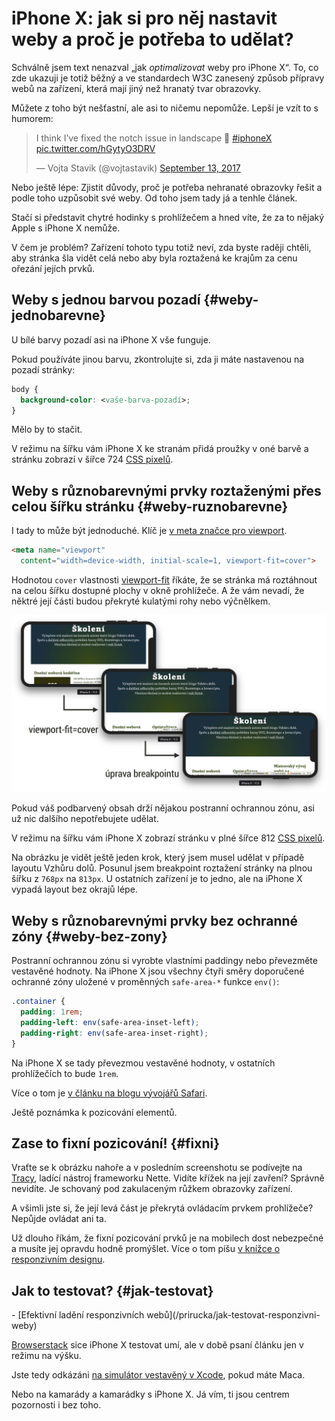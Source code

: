 # iPhone X: jak si pro něj nastavit weby a proč je potřeba to udělat?

Schválně jsem text nenazval „jak *optimalizovat* weby pro iPhone X“. To, co zde ukazuji je totiž běžný a ve standardech W3C zanesený způsob přípravy webů na zařízení, která mají jiný než hranatý tvar obrazovky. 

Můžete z toho být nešťastní, ale asi to ničemu nepomůže. Lepší je vzít to s humorem:

<blockquote class="twitter-tweet" data-lang="en"><p lang="en" dir="ltr">I think I’ve fixed the notch issue in landscape 🍾 <a href="https://twitter.com/hashtag/iphoneX?src=hash&amp;ref_src=twsrc%5Etfw">#iphoneX</a> <a href="https://t.co/hGytyO3DRV">pic.twitter.com/hGytyO3DRV</a></p>&mdash; Vojta Stavik (@vojtastavik) <a href="https://twitter.com/vojtastavik/status/907911237983449088?ref_src=twsrc%5Etfw">September 13, 2017</a></blockquote>
<script async src="https://platform.twitter.com/widgets.js" charset="utf-8"></script>

Nebo ještě lépe: Zjistit důvody, proč je potřeba nehranaté obrazovky řešit a podle toho uzpůsobit své weby. Od toho jsem tady já a tenhle článek.

Stačí si představit chytré hodinky s prohlížečem a hned víte, že za to nějaký Apple s iPhone X nemůže. 

<!-- AdSnippet -->

V čem je problém? Zařízení tohoto typu totiž neví, zda byste raději chtěli, aby stránka šla vidět celá nebo aby byla roztažená ke krajům za cenu ořezání jejích prvků.


## Weby s jednou barvou pozadí {#weby-jednobarevne}

U bílé barvy pozadí asi na iPhone X vše funguje. 

Pokud používáte jinou barvu, zkontrolujte si, zda ji máte nastavenou na pozadí stránky:

```css
body {
  background-color: <vaše-barva-pozadí>;
}
```

Mělo by to stačit.

V režimu na šířku vám iPhone X ke stranám přidá proužky v oné barvě a stránku zobrazí v šířce 724 [CSS pixelů](css-pixel.md).


## Weby s různobarevnými prvky roztaženými přes celou šířku stránku  {#weby-ruznobarevne}

I tady to může být jednoduché. Klíč je [v meta značce pro viewport](meta-viewport.md). 

```html
<meta name="viewport" 
  content="width=device-width, initial-scale=1, viewport-fit=cover">
```

Hodnotou `cover` vlastnosti [viewport-fit](meta-viewport.md#viewport-fit) říkáte, že se stránka má roztáhnout na celou šířku dostupné plochy v okně prohlížeče. A že vám nevadí, že něktré její části budou překryté kulatými rohy nebo výčnělkem.

![Úprava Vzhůru dolů pro iPhone X](dist/images/original/iphone-x.jpg)

Pokud váš podbarvený obsah drží nějakou postranní ochrannou zónu, asi už nic dalšího nepotřebujete udělat.

V režimu na šířku vám iPhone X zobrazí stránku v plné šířce 812 [CSS pixelů](css-pixel.md).

<!-- AdSnippet -->

Na obrázku je vidět ještě jeden krok, který jsem musel udělat v případě layoutu Vzhůru dolů. Posunul jsem breakpoint roztažení stránky na plnou šířku z `768px` na `813px`. U ostatních zařízení je to jedno, ale na iPhone X vypadá layout bez okrajů lépe.


## Weby s různobarevnými prvky bez ochranné zóny {#weby-bez-zony}

Postranní ochrannou zónu si vyrobte vlastními paddingy nebo převezměte vestavěné hodnoty. Na iPhone X jsou všechny čtyři směry doporučené ochranné zóny uložené v proměnných `safe-area-*` funkce `env()`:

```css
.container {
  padding: 1rem;
  padding-left: env(safe-area-inset-left);
  padding-right: env(safe-area-inset-right);
}
```

Na iPhone X se tady převezmou vestavěné hodnoty, v ostatních prohlížečích to bude `1rem`.

Více o tom je [v článku na blogu vývojářů Safari](https://webkit.org/blog/7929/designing-websites-for-iphone-x/).

Ještě poznámka k pozicování elementů. 

## Zase to fixní pozicování! {#fixni}

Vraťte se k obrázku nahoře a v posledním screenshotu se podívejte na [Tracy](https://tracy.nette.org/cs/), ladící nástroj frameworku Nette. Vidíte křížek na její zavření? Správně nevidíte. Je schovaný pod zakulaceným růžkem obrazovky zařízení.

A všimli jste si, že její levá část je překrytá ovládacím prvkem prohlížeče? Nepůjde ovládat ani ta.

Už dlouho říkám, že fixní pozicování prvků je na mobilech dost nebezpečné a musíte jej opravdu hodně promýšlet. Více o tom píšu [v knížce o responzivním designu](https://www.vzhurudolu.cz/ebook-responzivni).


## Jak to testovat? {#jak-testovat}

<div class="related" markdown="1">
- [Efektivní ladění responzivních webů](/prirucka/jak-testovat-responzivni-weby)
</div>

[Browserstack](https://www.browserstack.com/s) sice iPhone X testovat umí, ale v době psaní článku jen v režimu na výšku.

Jste tedy odkázáni [na simulátor vestavěný v Xcode](https://developer.apple.com/library/content/documentation/IDEs/Conceptual/iOS_Simulator_Guide/Introduction/Introduction.html), pokud máte Maca. 

Nebo na kamarády a kamarádky s iPhone X. Já vím, ti jsou centrem pozornosti i bez toho.

<!-- AdSnippet -->
